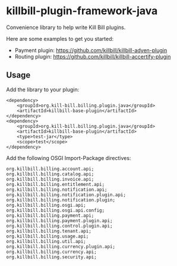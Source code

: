 killbill-plugin-framework-java
==============================

Convenience library to help write Kill Bill plugins.

Here are some examples to get you started:

* Payment plugin: https://github.com/killbill/killbill-adyen-plugin
* Routing plugin: https://github.com/killbill/killbill-accertify-plugin

Usage
-----

Add the library to your plugin:

```
<dependency>
    <groupId>org.kill-bill.billing.plugin.java</groupId>
    <artifactId>killbill-base-plugin</artifactId>
</dependency>
<dependency>
    <groupId>org.kill-bill.billing.plugin.java</groupId>
    <artifactId>killbill-base-plugin</artifactId>
    <type>test-jar</type>
    <scope>test</scope>
</dependency>
```

Add the following OSGI Import-Package directives:

```
org.killbill.billing.account.api;
org.killbill.billing.catalog.api;
org.killbill.billing.invoice.api;
org.killbill.billing.entitlement.api;
org.killbill.billing.notification.api;
org.killbill.billing.notification.plugin.api;
org.killbill.billing.notification.plugin;
org.killbill.billing.osgi.api;
org.killbill.billing.osgi.api.config;
org.killbill.billing.payment.api;
org.killbill.billing.payment.plugin.api;
org.killbill.billing.control.plugin.api;
org.killbill.billing.tenant.api;
org.killbill.billing.usage.api;
org.killbill.billing.util.api;
org.killbill.billing.currency.plugin.api;
org.killbill.billing.currency.api;
org.killbill.billing.security.api;
```
